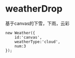 # weatherDrop
基于canvas的下雪，下雨，云彩

```
new Weather({
    id:'canvas',
    weatherType:'cloud',
    num:3
});
```
